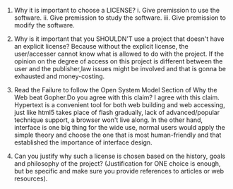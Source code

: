 1) Why it is important to choose a LICENSE?
  i. Give premission to use the software.
  ii. Give premission to study the software.
  iii. Give premission to modify the software.
  
2) Why is it important that you SHOULDN'T use a project that doesn't have an explicit license?
  Because without the explicit license, the user/accesser cannot know what is allowed to do with the project. If the opinion on the degree of access on this project is different between the user and the publisher,law issues might be involved and that is gonna be exhausted and money-costing.
 
3) Read the Failure to follow the Open System Model Section of Why the Web beat Gopher.Do you agree with this claim? 
  I agree with this claim. Hypertext is a convenient tool for both web building and web accessing, just like html5 takes place of flash gradually, lack of advanced/popular technique support, a browser won't live along. In the other hand, interface is one big thing for the wide use, normal users would apply the simple theory and choose the one that is most human-friendly and that established the importance of interface design.
  
4) Can you justify why such a license is chosen based on the history, goals and philosophy of the project? (Justification for ONE choice is enough, but be specific and make sure you provide references to articles or web resources).
  
